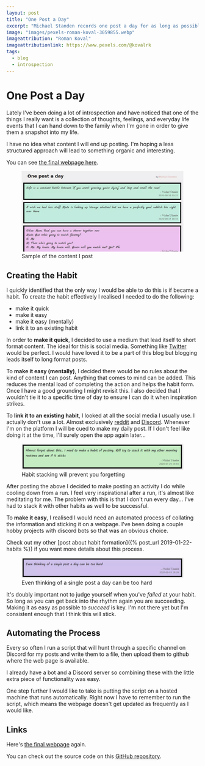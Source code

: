 ```yaml
---
layout: post
title: "One Post a Day"
excerpt: "Michael Standen records one post a day for as long as possible."
image: "images/pexels-roman-koval-3059855.webp"
imageattribution: "Roman Koval"
imageattributionlink: https://www.pexels.com/@kovalrk
tags:
  - blog
  - introspection
---
```


# One Post a Day

Lately I've been doing a lot of introspection and have noticed that one of the things I really want is a collection of thoughts, feelings, and everyday life events that I can hand down to the family when I'm gone in order to give them a snapshot into my life.

I have no idea what content I will end up posting. I'm hoping a less structured approach will lead to something organic and interesting.

You can see [the final webpage here](https://raw.githack.com/ScreamingHawk/one-post-a-day/master/index.html).

<figure>
  <img src="/images/onepostaday.webp">
  <figcaption>Sample of the content I post</figcaption>
</figure>

## Creating the Habit

I quickly identified that the only way I would be able to do this is if became a habit. To create the habit effectively I realised I needed to do the following:

* make it quick
* make it easy
* make it easy (mentally)
* link it to an existing habit

In order to **make it quick**, I decided to use a medium that lead itself to short format content. The ideal for this is social media. Something like [Twitter](https://twitter.com/) would be perfect. I would have loved it to be a part of this blog but blogging leads itself to long format posts.

To **make it easy (mentally)**, I decided there would be no rules about the kind of content I can post. Anything that comes to mind can be added. This reduces the mental load of completing the action and helps the habit form. Once I have a good grounding I might revisit this. I also decided that I wouldn't tie it to a specific time of day to ensure I can do it when inspiration strikes.

To **link it to an existing habit**, I looked at all the social media I usually use. I actually don't use a lot. Almost exclusively [reddit](https://www.reddit.com/) and [Discord](https://discord.com/). Whenever I'm on the platform I will be cued to make my daily post. If I don't feel like doing it at the time, I'll surely open the app again later...

<figure>
  <img src="/images/forget.webp">
  <figcaption>Habit stacking will prevent you forgetting</figcaption>
</figure>

After posting the above I decided to make posting an activity I do while cooling down from a run. I feel very inspirational after a run, it's almost like meditating for me. The problem with this is that I don't run every day... I've had to stack it with other habits as well to be successful.

To **make it easy**, I realised I would need an automated process of collating the information and sticking it on a webpage. I've been doing a couple hobby projects with discord bots so that was an obvious choice.

Check out my other [post about habit formation]({% post_url 2019-01-22-habits %}) if you want more details about this process.

<figure>
  <img src="/images/toohard.webp">
  <figcaption>Even thinking of a single post a day can be too hard</figcaption>
</figure>

It's doubly important not to judge yourself when you've *failed* at your habit. So long as you can get back into the rhythm again you are succeeding. Making it as easy as possible to *succeed* is key. I'm not there yet but I'm consistent enough that I think this will stick.

## Automating the Process

Every so often I run a script that will hunt through a specific channel on Discord for my posts and write them to a file, then upload them to github where the web page is available.

I already have a bot and a Discord server so combining these with the little extra piece of functionality was easy.

One step further I would like to take is putting the script on a hosted machine that runs automatically. Right now I have to remember to run the script, which means the webpage doesn't get updated as frequently as I would like.

## Links

Here's [the final webpage](https://raw.githack.com/ScreamingHawk/one-post-a-day/master/index.html) again.

You can check out the source code on this [GitHub repository](https://github.com/ScreamingHawk/one-post-a-day).
